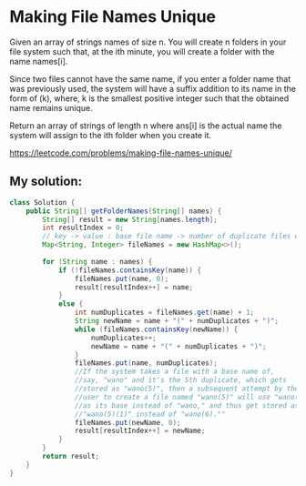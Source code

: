 # Making File Names Unique

Given an array of strings names of size n. You will create n folders in your file system such that, at the ith minute, you will create a folder with the name names[i].

Since two files cannot have the same name, if you enter a folder name that was previously used, the system will have a suffix addition to its name in the form of (k), where, k is the smallest positive integer such that the obtained name remains unique.

Return an array of strings of length n where ans[i] is the actual name the system will assign to the ith folder when you create it.

https://leetcode.com/problems/making-file-names-unique/

## My solution:

```Java
class Solution {
    public String[] getFolderNames(String[] names) {
        String[] result = new String[names.length];
        int resultIndex = 0;
        // key -> value : base file name -> number of duplicate files with that base file name
        Map<String, Integer> fileNames = new HashMap<>();
        
        for (String name : names) {
            if (!fileNames.containsKey(name)) {
                fileNames.put(name, 0);
                result[resultIndex++] = name;
            }
            else {
                int numDuplicates = fileNames.get(name) + 1;
                String newName = name + "(" + numDuplicates + ")";
                while (fileNames.containsKey(newName)) {
                    numDuplicates++;
                    newName = name + "(" + numDuplicates + ")";
                }
                fileNames.put(name, numDuplicates);
                //If the system takes a file with a base name of,
                //say, "wano" and it's the 5th duplicate, which gets
                //stored as "wano(5)", then a subsequent attempt by the
                //user to create a file named "wano(5)" will use "wano(5)"
                //as its base instead of "wano," and thus get stored as
                //"wano(5)(1)" instead of "wano(6).""
                fileNames.put(newName, 0);
                result[resultIndex++] = newName;
            }
        }
        return result;
    }
}
```
